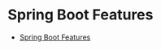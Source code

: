 # Spring Boot Features

- [Spring Boot Features](https://docs.spring.io/spring-boot/docs/current/reference/html/spring-boot-features.html#boot-features-spring-application)
